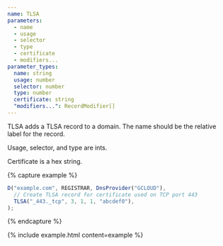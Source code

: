 ```yaml
---
name: TLSA
parameters:
  - name
  - usage
  - selector
  - type
  - certificate
  - modifiers...
parameter_types:
  name: string
  usage: number
  selector: number
  type: number
  certificate: string
  "modifiers...": RecordModifier[]
---
```


TLSA adds a TLSA record to a domain. The name should be the relative label for the record.

Usage, selector, and type are ints.

Certificate is a hex string.

{% capture example %}
```js
D("example.com", REGISTRAR, DnsProvider("GCLOUD"),
  // Create TLSA record for certificate used on TCP port 443
  TLSA("_443._tcp", 3, 1, 1, "abcdef0"),
);
```
{% endcapture %}

{% include example.html content=example %}
